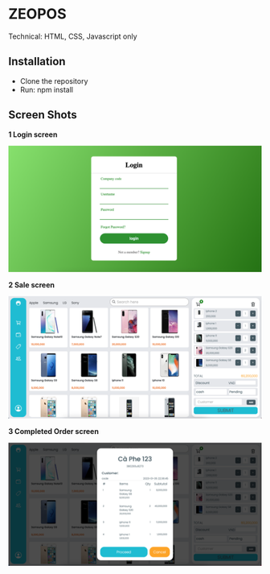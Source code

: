 # ZEOPOS
Technical: HTML, CSS, Javascript only

## Installation
- Clone the repository
- Run: npm install

## Screen Shots
**1 Login screen**

![Login](./img/github/login_page.png?raw=true "Login screen")

**2 Sale screen**

![Sale](./img/github/sale_page.png?raw=true "Sale screen")

**3 Completed Order screen**

![Completed Order](./img/github/order_page.png?raw=true "Order screen")
